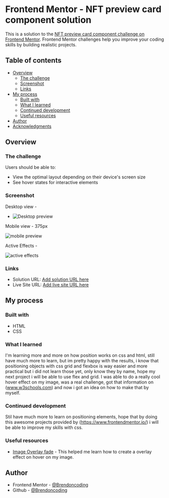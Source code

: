 
# Frontend Mentor - NFT preview card component solution

This is a solution to the [NFT preview card component challenge on Frontend Mentor](https://www.frontendmentor.io/challenges/nft-preview-card-component-SbdUL_w0U). Frontend Mentor challenges help you improve your coding skills by building realistic projects. 

## Table of contents

- [Overview](#overview)
  - [The challenge](#the-challenge)
  - [Screenshot](#screenshot)
  - [Links](#links)
- [My process](#my-process)
  - [Built with](#built-with)
  - [What I learned](#what-i-learned)
  - [Continued development](#continued-development)
  - [Useful resources](#useful-resources)
- [Author](#author)
- [Acknowledgments](#acknowledgments)



## Overview

### The challenge

Users should be able to:

- View the optimal layout depending on their device's screen size
- See hover states for interactive elements

### Screenshot
Desktop view - 
- ![Desktop preview](https://user-images.githubusercontent.com/92688057/149568059-a967ac77-7da6-4dba-bff8-b414429f5617.png)

Mobile view - 375px

![mobile preview](https://user-images.githubusercontent.com/92688057/149568109-fc8449d5-2de8-4e37-83c0-e657c96d8233.png)

Active Effects - 

![active effects](https://user-images.githubusercontent.com/92688057/149568149-d6270119-1041-47f0-a670-2442fa576a2e.png)

### Links

- Solution URL: [Add solution URL here](https://your-solution-url.com)
- Live Site URL: [Add live site URL here](https://your-live-site-url.com)

## My process


### Built with

- HTML
- CSS



### What I learned

I'm learning more and more on how position works on css and html, still have much more to learn, but im pretty happy with the results, i know that
positioning objects with css grid and flexbox is way easier and more practical but i did not learn those yet, only know they by name, hope my next 
project i will be able to use flex and grid. I was able to do a really cool hover effect on my image, was a real challenge, got that information
on (www.w3schools.com) and now i got an idea on how to make that by myself.

### Continued development

Stil have much more to learn on positioning elements, hope that by doing this awesome projects provided by (https://www.frontendmentor.io/) i will
be able to improve my skills with css.

### Useful resources

- [Image Overlay fade](https://www.w3schools.com/howto/howto_css_image_overlay.asp) - This helped me learn how to create a overlay effect on hover on my image.


## Author

- Frontend Mentor - [@Brendoncoding](https://www.frontendmentor.io/profile/Brendoncoding)
- Github - [@Brendoncoding](https://github.com/Brendoncoding)


